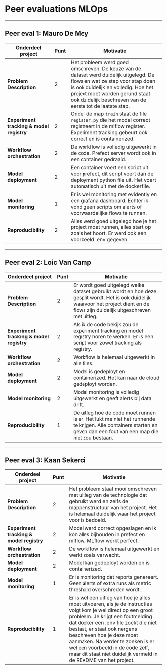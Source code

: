 # Peer evaluations MLOps

---

## Peer eval 1: Mauro De Mey

| Onderdeel project        | Punt | Motivatie |
|--------------------------|------|------------|
| **Problem Description**   | 2    | Het probleem werd goed omschreven. De keuze van de dataset werd duidelijk uitgelegd. De flows en wat ze stap voor stap doen is ook duidelijk en volledig. Hoe het project moet worden gerund staat ook duidelijk beschreven van de eerste tot de laatste stap. |
| **Experiment tracking & model registry** | 2 | Onder de map `train` staat de file `register.py` die het model correct registreert in de mlflow register. Experiment tracking gebeurt ook correct en is containerized. |
| **Workflow orchestration** | 2 | De workflow is volledig uitgewerkt in de code. Prefect server wordt ook in een container gedraaid. |
| **Model deployment** | 2 | Een container voert een script uit voor prefect, dit script voert dan de deployment python file uit. Het voert automatisch uit met de dockerfile. |
| **Model monitoring** | 1 | Er is wel monitoring met evidently en een grafana dashboard. Echter ik vond geen scripts om alerts of voorwaardelijke flows te runnen. |
| **Reproducibility** | 2 | Alles werd goed uitgelegd hoe je het project moet runnen, alles start op zoals het hoort. Er werd ook een voorbeeld .env gegeven. |

---

## Peer eval 2: Loic Van Camp

| Onderdeel project        | Punt | Motivatie |
|--------------------------|------|------------|
| **Problem Description**   | 2    | Er wordt goed uitgelegd welke dataset gebruikt wordt en hoe deze gesplit wordt. Het is ook duidelijk waarvoor het project dient en de flows zijn duidelijk uitgeschreven met uitleg. |
| **Experiment tracking & model registry** | 2 | Als ik de code bekijk zou de experiment tracking en model registry horen te werken. Er is een script voor zowel tracking als registry. |
| **Workflow orchestration** | 2 | Workflow is helemaal uitgewerkt in alle files. |
| **Model deployment** | 2 | Model is gedeployt en containerized. Het kan naar de cloud gedeployt worden. |
| **Model monitoring** | 2 | Model monitoring is volledig uitgewerkt en geeft alerts bij data drift. |
| **Reproducibility** | 1 | De uitleg hoe de code moet runnen is er. Het lukt me niet het runnende te krijgen. Alle containers starten en geven dan een fout van een map die niet zou bestaan. |

---

## Peer eval 3: Kaan Sekerci

| Onderdeel project        | Punt | Motivatie |
|--------------------------|------|------------|
| **Problem Description**   | 2    | Het probleem staat mooi omschreven met uitleg van de technologie dat gebruikt werd en zelfs de mappenstructuur van het project. Het is helemaal duidelijk waar het project voor is bedoeld. |
| **Experiment tracking & model registry** | 2 | Model werd correct opgeslagen en ik kon alles bijhouden in prefect en mlflow. MLflow werkt perfect. |
| **Workflow orchestration** | 2 | De workflow is helemaal uitgewerkt en werkt zoals verwacht. |
| **Model deployment** | 2 | Model kan gedeployt worden en is containerized. |
| **Model monitoring** | 1 | Er is monitoring dat reports genereert. Geen alerts of extra runs als metric threshold overschreden wordt. |
| **Reproducibility** | 1 | Er is wel een uitleg van hoe je alles moet uitvoeren, als je de instructies volgt kom je wel direct op een groot probleem. Je krijgt een foutmelding dat docker een .env file zoekt die niet bestaat, er staat ook nergens beschreven hoe je deze moet aanmaken. Na verder te zoeken is er wel een voorbeeld in de code zelf, maar dit staat niet duidelijk vermeld in de README van het project. |
